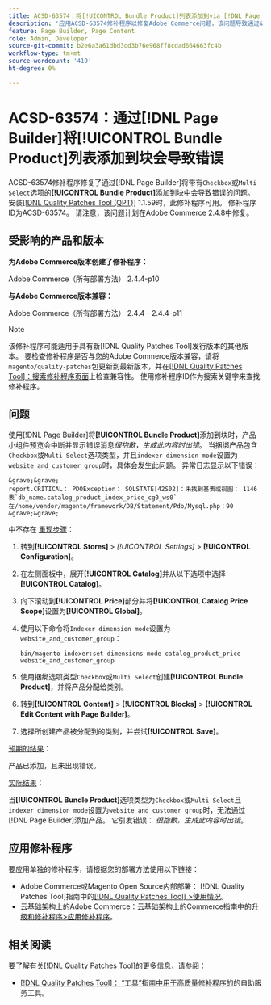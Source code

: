 ```yaml
---
title: ACSD-63574：将[!UICONTROL Bundle Product]列表添加到via [!DNL Page Builder] 的块会导致错误
description: '应用ACSD-63574修补程序以修复Adobe Commerce问题，该问题导致通过&lbrace;1**向块添加带有“复选框”或“多选”选项的**[!UICONTROL Bundle Product]会导致错误。 [!DNL Page Builder] '
feature: Page Builder, Page Content
role: Admin, Developer
source-git-commit: b2e6a3a61dbd3cd3b76e968ff8cdad664663fc4b
workflow-type: tm+mt
source-wordcount: '419'
ht-degree: 0%

---
```


# ACSD-63574：通过[!DNL Page Builder]将[!UICONTROL Bundle Product]列表添加到块会导致错误

ACSD-63574修补程序修复了通过[!DNL Page Builder]将带有`Checkbox`或`Multi Select`选项的&#x200B;**[!UICONTROL Bundle Product]**&#x200B;添加到块中会导致错误的问题。 安装[[!DNL Quality Patches Tool (QPT)]](/help/tools/quality-patches-tool/quality-patches-tool-to-self-serve-quality-patches.md) 1.1.59时，此修补程序可用。 修补程序ID为ACSD-63574。 请注意，该问题计划在Adobe Commerce 2.4.8中修复。

## 受影响的产品和版本

**为Adobe Commerce版本创建了修补程序：**

Adobe Commerce（所有部署方法） 2.4.4-p10

**与Adobe Commerce版本兼容：**

Adobe Commerce（所有部署方法） 2.4.4 - 2.4.4-p11

>[!NOTE]
>
>该修补程序可能适用于具有新[!DNL Quality Patches Tool]发行版本的其他版本。 要检查修补程序是否与您的Adobe Commerce版本兼容，请将`magento/quality-patches`包更新到最新版本，并在[[!DNL Quality Patches Tool]：搜索修补程序页面](https://experienceleague.adobe.com/tools/commerce-quality-patches/index.html?lang=zh-Hans)上检查兼容性。 使用修补程序ID作为搜索关键字来查找修补程序。

## 问题

使用[!DNL Page Builder]将&#x200B;**[!UICONTROL Bundle Product]**&#x200B;添加到块时，产品小组件预览会中断并显示错误消息&#x200B;*很抱歉，生成此内容时出错*。 当捆绑产品包含`Checkbox`或`Multi Select`选项类型，并且`indexer dimension mode`设置为`website_and_customer_group`时，具体会发生此问题。 异常日志显示以下错误：

    &grave;&grave;
    report.CRITICAL： PDOException： SQLSTATE[42S02]：未找到基表或视图： 1146表`db_name.catalog_product_index_price_cg0_ws0`在/home/vendor/magento/framework/DB/Statement/Pdo/Mysql.php：90
    &grave;&grave;
中不存在
<u>重现步骤</u>：

1. 转到&#x200B;**[!UICONTROL Stores]** > *[!UICONTROL Settings]* > **[!UICONTROL Configuration]**。
1. 在左侧面板中，展开&#x200B;**[!UICONTROL Catalog]**&#x200B;并从以下选项中选择&#x200B;**[!UICONTROL Catalog]**。
1. 向下滚动到&#x200B;**[!UICONTROL Price]**&#x200B;部分并将&#x200B;**[!UICONTROL Catalog Price Scope]**&#x200B;设置为&#x200B;**[!UICONTROL Global]**。
1. 使用以下命令将`Indexer dimension mode`设置为`website_and_customer_group`：

   `bin/magento indexer:set-dimensions-mode catalog_product_price website_and_customer_group`

1. 使用捆绑选项类型`Checkbox`或`Multi Select`创建&#x200B;**[!UICONTROL Bundle Product]**，并将产品分配给类别。
1. 转到&#x200B;**[!UICONTROL Content]** > **[!UICONTROL Blocks]** > **[!UICONTROL Edit Content with Page Builder]**。
1. 选择所创建产品被分配到的类别，并尝试&#x200B;**[!UICONTROL Save]**。

<u>预期的结果</u>：

产品已添加，且未出现错误。

<u>实际结果</u>：

当&#x200B;**[!UICONTROL Bundle Product]**&#x200B;选项类型为`Checkbox`或`Multi Select`且`indexer dimension mode`设置为`website_and_customer_group`时，无法通过[!DNL Page Builder]添加产品。 它引发错误： *很抱歉，生成此内容时出错*。


## 应用修补程序

要应用单独的修补程序，请根据您的部署方法使用以下链接：

* Adobe Commerce或Magento Open Source内部部署： [!DNL Quality Patches Tool]指南中的[[!DNL Quality Patches Tool] >使用情况](/help/tools/quality-patches-tool/usage.md)。
* 云基础架构上的Adobe Commerce：云基础架构上的Commerce指南中的[升级和修补程序>应用修补程序](https://experienceleague.adobe.com/docs/commerce-cloud-service/user-guide/develop/upgrade/apply-patches.html?lang=zh-Hans)。


## 相关阅读

要了解有关[!DNL Quality Patches Tool]的更多信息，请参阅：

* [[!DNL Quality Patches Tool]： “工具”指南中用于高质量修补程序的](/help/tools/quality-patches-tool/quality-patches-tool-to-self-serve-quality-patches.md)的自助服务工具。
